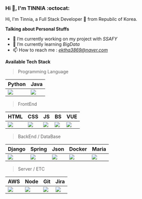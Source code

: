 

### Hi 👋, I'm TINNIA :octocat:

Hi, I'm Tinnia, a Full Stack Developer 🚀 from Repubilc of Korea.

**Talking about Personal Stuffs**

- :office: I’m currently working on my project with *SSAFY*
- 🌱 I’m currently learning *BigData*
- 📫 How to reach me : *ektha3869@naver.com*


**Available Tech Stack**  

> Programming Language

| Python | Java | 
| ------ | -------- | 
| <img src="https://img.icons8.com/color/30/000000/python.png"/> | <img src="https://img.icons8.com/color/30/000000/java-coffee-cup-logo.png"/> | 


> FrontEnd

| HTML | CSS | JS | BS | VUE |
| ---------- | --- | ---- | ------ | ----- |
| <img src="https://img.icons8.com/color/30/000000/html-5.png"/> | <img src="https://img.icons8.com/color/50/000000/css3.png"/> | <img src="https://img.icons8.com/color/50/000000/javascript-logo-1.png"/> | <img src="https://img.icons8.com/color/50/000000/bootstrap.png"/> | <img src="https://img.icons8.com/color/50/vue-js.png"/> |


> BackEnd / DataBase

| Django | Spring | Json | Docker | Maria |
| ------ | ------ | ------ | -------- | ------ |
| <img src="https://img.icons8.com/material/50/000000/django.png"/> | <img src="https://img.icons8.com/color/50/000000/spring-logo.png"/> | <img src="https://img.icons8.com/material/50/000000/json.png"/> | <img src="https://img.icons8.com/color/50/000000/docker.png"/> | <img src="https://img.icons8.com/color/50/000000/db-2.png"/> |

> Server / ETC

| AWS | Node | Git | Jira |
| ----- | ---- | -------- | ------ |
| <img src="https://img.icons8.com/color/50/000000/amazon-web-services.png"/> | <img src="https://img.icons8.com/color/50/000000/nodejs.png"/> | <img src="https://img.icons8.com/color/50/000000/git.png"/> | <img src="https://img.icons8.com/color/50/000000/jira.png"/> |


